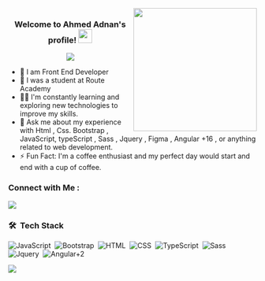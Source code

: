 
<img width="250" align="right" src="https://c.tenor.com/_DOBjnGspYAAAAAM/code-coding.gif">

<h3 align="center">
  Welcome to Ahmed Adnan's profile!
  <img src="https://media.giphy.com/media/hvRJCLFzcasrR4ia7z/giphy.gif" width="28">
</h3>

<!-- Typing SVG by DenverCoder1 - https://github.com/DenverCoder1/readme-typing-svg -->
<p align="center">
  <a href="https://github.com/DenverCoder1/readme-typing-svg"><img src="https://readme-typing-svg.herokuapp.com/?lines=Front%20End%20Developer;Always%20learning%20new%20things&font=Fira%20Code&center=true&width=440&height=45&color=f75c7e&vCenter=true&size=22"></a>
</p> 

- 🏢 I am Front End Developer
- 🏢 I was  a student at Route Academy
- 👨‍💻  I'm constantly learning and exploring new technologies to improve my skills.
- 💬 Ask me about my experience with Html , Css. Bootstrap ,  JavaScript, typeScript , Sass , Jquery , Figma , Angular +16 ,   or anything related to web development.
- ⚡ Fun Fact: I'm a coffee enthusiast and my perfect day would start and end with a cup of coffee.



### Connect with Me :

<a href="https://www.linkedin.com/in/ahmed-adnan-a16168200" target="_blank"><img src="https://img.shields.io/badge/-Ahmed%20Adnan-0077B5?style=for-the-badge&logo=Linkedin&logoColor=white"/></a>

### 🛠 &nbsp;Tech Stack
![JavaScript](https://img.shields.io/badge/-JavaScript-05122A?style=flat&logo=javascript)&nbsp;
![Bootstrap](https://img.shields.io/badge/-Bootstrap-05122A?style=flat&logo=bootstrap&logoColor=563D7C)&nbsp;
![HTML](https://img.shields.io/badge/-HTML-05122A?style=flat&logo=HTML5)&nbsp;
![CSS](https://img.shields.io/badge/-CSS-05122A?style=flat&logo=CSS3&logoColor=1572B6)&nbsp;
![TypeScript](https://img.shields.io/badge/-typescript-05122A?style=flat&logo=typescript&logoColor=1572B6)&nbsp;
![Sass](https://img.shields.io/badge/-sass-05122A?style=flat&logo=sass&logoColor=1572B6)&nbsp;
![Jquery](https://img.shields.io/badge/-sass-05122A?style=flat&logo=jquery&logoColor=1572B6)&nbsp;
![Angular+2](https://img.shields.io/badge/-sass-05122A?style=flat&logo=angular&logoColor=1572B6)&nbsp;





<a href="https://komarev.com/ghpvc/?username=ahmedadnan&style=for-the-badge">
    <img src="https://komarev.com/ghpvc/?username=ahmedadnan&style=for-the-badge">
</a>
